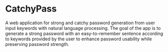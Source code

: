 CatchyPass
======

A web application for strong and catchy password generation from user input keywords with natural language processing. The goal of the app is to generate a strong password with an easy-to-remember sentence according to keywords provided by the user to enhance password usability while preserving password strength.


